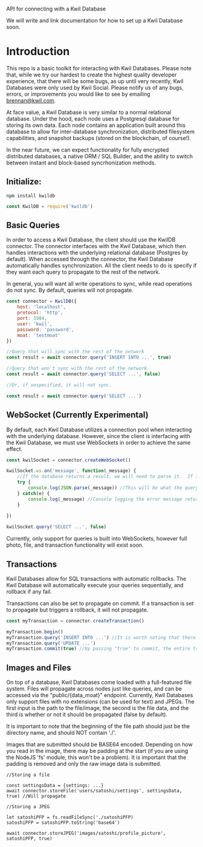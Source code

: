 API for connecting with a Kwil Database

We will write and link documentation for how to set up a Kwil Database soon.

# Introduction

This repo is a basic toolkit for interacting with Kwil Databases.  Please note that, while we try our hardest to create the highest quality developer experience, that there will be some bugs, as up until very recently, Kwil Databases were only used by Kwil Social.  Please notify us of any bugs, errors, or improvements you would like to see by emailing brennan@kwil.com.

At face value, a Kwil Database is very similar to a normal relational database.  Under the hood, each node uses a Postgresql database for storing its own data.  Each node contains an application built around this database to allow for inter-database synchronization, distributed filesystem capabilities, and snapshot backups (stored on the blockchain, of course!).

In the near future, we can expect functionality for fully encrypted distributed databases, a native ORM / SQL Builder, and the ability to switch between instant and block-based syncrhonization methods.

## Initialize:
```
npm install kwildb
```

```js
const KwilDB = require('kwildb')
```

## Basic Queries
In order to access a Kwil Database, the client should use the KwilDB connector.  The connector interfaces with the Kwil Database, which then handles interactions with the underlying relational database (Postgres by default).  When accessed through the connector, the Kwil Database automatically handles synchronization.  All the client needs to do is specify if they want each query to propagate to the rest of the network.

In general, you will want all write operations to sync, while read operations do not sync.  By default, queries will not propagate.
```js
const connector = KwilDB({
    host: 'localhost',
    protocol: 'http',
    port: 1984,
    user: 'kwil',
    password: 'password',
    moat: 'testmoat'
})

//Query that will sync with the rest of the network
const result = await connector.query('INSERT INTO ...', true)

//Query that won't sync with the rest of the network.
const result = await connector.query('SELECT ...', false)

//Or, if unspecified, it will not sync.

const result = await connector.query('SELECT ...')
```

## WebSocket (Currently Experimental)
By default, each Kwil Database utilizes a connection pool when interacting with the underlying database.  However, since the client is interfacing with the Kwil Database, we must use WebSockets in order to achieve the same effect.
```js
const kwilSocket = connector.createWebSocket()

kwilSocket.ws.on('message', function(_message) {
    //If the database returns a result, we will need to parse it.  If it returns an error, it will fail to parse
    try {
        console.log(JSON.parse(_message)) //This will be what the query returns
    } catch(e) {
        console.log(_message) //Console logging the error message returned by database
    }
    
})

kwilSocket.query('SELECT ...', false)
```

Currently, only support for queries is built into WebSockets, however full photo, file, and transaction functionality will exist soon.

## Transactions
Kwil Databases allow for SQL transactions with automatic rollbacks.  The Kwil Database will automatically execute your queries sequentially, and rollback if any fail.

Transactions can also be set to propagate on commit.  If a transaction is set to propagate but triggers a rollback, it will not propagate.
```js
const myTransaction = connector.createTransaction()

myTransaction.begin()
myTransaction.query('INSERT INTO ...') //It is worth noting that there is no second input here for propagating this query
myTransaction.query('UPDATE ...')
myTransaction.commit(true) //by passing "true" to commit, the entire transaction will propagate if it does not rollback
```

## Images and Files
On top of a database, Kwil Databases come loaded with a full-featured file system.  Files will propagate across nodes just like queries, and can be accessed via the "public/{data_moat}" endpoint.  Currently, Kwil Databases only support files with no extensions (can be used for text) and JPEGs.  The first input is the path to the file/image, the second is the file data, and the third is whether or not it should be propagated (false by default).

It is important to note that the beginning of the file path should just be the directory name, and should NOT contain './'.

Images that are submitted should be BASE64 encoded.  Depending on how you read in the image, there may be padding at the start (if you are using the NodeJS 'fs' module, this won't be a problem).  It is important that the padding is removed and only the raw image data is submitted.
```js0x
//Storing a file

const settingsData = {settings: ...}
await connector.storeFile('users/satoshi/settings', settingsData, true) //Will propagate

//Storing a JPEG

let satoshiPFP = fs.readFileSync('./satoshiPFP)
satoshiPFP = satoshiPFP.toString('base64')

await connector.storeJPEG('images/satoshi/profile_picture', satoshiPFP, true)
```